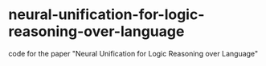 # neural-unification-for-logic-reasoning-over-language
code for the paper "Neural Unification for Logic Reasoning over Language"
